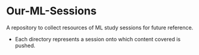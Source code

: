 # Our-ML-Sessions

A repository to collect resources of ML study sessions for future reference. 

- Each directory represents a session onto which content covered is pushed.
